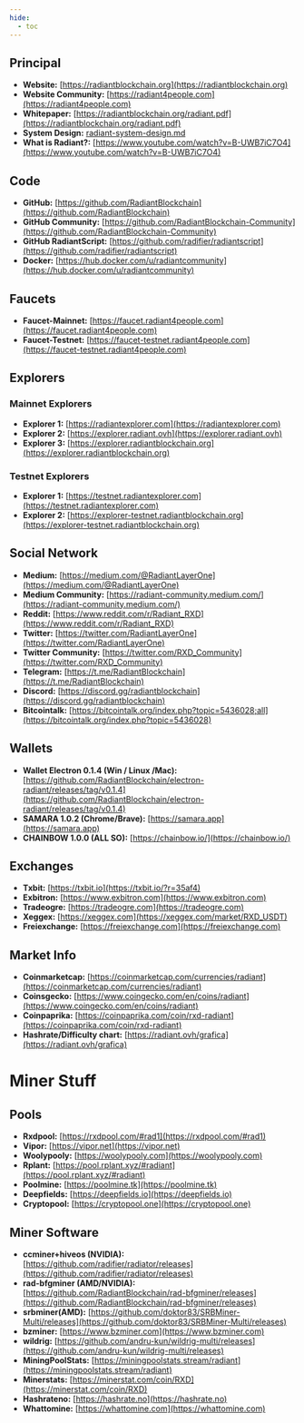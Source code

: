 ```yaml
---
hide:
  - toc
---
```

## Principal

- **Website:** [https://radiantblockchain.org](https://radiantblockchain.org)
- **Website Community:** [https://radiant4people.com](https://radiant4people.com)
- **Whitepaper:** [https://radiantblockchain.org/radiant.pdf](https://radiantblockchain.org/radiant.pdf)
- **System Design:** [radiant-system-design.md](https://github.com/RadiantBlockchain/radiant-node/blob/master/doc/whitepaper/radiant-system-design.md)
- **What is Radiant?:** [https://www.youtube.com/watch?v=B-UWB7iC7O4](https://www.youtube.com/watch?v=B-UWB7iC7O4)

## Code
- **GitHub:** [https://github.com/RadiantBlockchain](https://github.com/RadiantBlockchain)
- **GitHub Community:** [https://github.com/RadiantBlockchain-Community](https://github.com/RadiantBlockchain-Community)
- **GitHub RadiantScript:** [https://github.com/radifier/radiantscript](https://github.com/radifier/radiantscript)
- **Docker:** [https://hub.docker.com/u/radiantcommunity](https://hub.docker.com/u/radiantcommunity)

## Faucets
- **Faucet-Mainnet:** [https://faucet.radiant4people.com](https://faucet.radiant4people.com)
- **Faucet-Testnet:** [https://faucet-testnet.radiant4people.com](https://faucet-testnet.radiant4people.com)

## Explorers

### Mainnet Explorers

- **Explorer 1:** [https://radiantexplorer.com](https://radiantexplorer.com)
- **Explorer 2:** [https://explorer.radiant.ovh](https://explorer.radiant.ovh)
- **Explorer 3:** [https://explorer.radiantblockchain.org](https://explorer.radiantblockchain.org)

### Testnet Explorers

- **Explorer 1:** [https://testnet.radiantexplorer.com](https://testnet.radiantexplorer.com)
- **Explorer 2:** [https://explorer-testnet.radiantblockchain.org](https://explorer-testnet.radiantblockchain.org)

## Social Network

- **Medium:** [https://medium.com/@RadiantLayerOne](https://medium.com/@RadiantLayerOne)
- **Medium Community:** [https://radiant-community.medium.com/](https://radiant-community.medium.com/)
- **Reddit:** [https://www.reddit.com/r/Radiant_RXD](https://www.reddit.com/r/Radiant_RXD)
- **Twitter:** [https://twitter.com/RadiantLayerOne](https://twitter.com/RadiantLayerOne)
- **Twitter Community:** [https://twitter.com/RXD_Community](https://twitter.com/RXD_Community)
- **Telegram:** [https://t.me/RadiantBlockchain](https://t.me/RadiantBlockchain)
- **Discord:** [https://discord.gg/radiantblockchain](https://discord.gg/radiantblockchain)
- **Bitcointalk:** [https://bitcointalk.org/index.php?topic=5436028;all](https://bitcointalk.org/index.php?topic=5436028)

## Wallets

- **Wallet Electron 0.1.4 (Win / Linux /Mac):** [https://github.com/RadiantBlockchain/electron-radiant/releases/tag/v0.1.4](https://github.com/RadiantBlockchain/electron-radiant/releases/tag/v0.1.4)
- **SAMARA 1.0.2 (Chrome/Brave):** [https://samara.app](https://samara.app)
- **CHAINBOW 1.0.0 (ALL SO):** [https://chainbow.io/](https://chainbow.io/)

## Exchanges

- **Txbit:** [https://txbit.io](https://txbit.io/?r=35af4)
- **Exbitron:**  [https://www.exbitron.com](https://www.exbitron.com)
- **Tradeogre:** [https://tradeogre.com](https://tradeogre.com)
- **Xeggex:** [https://xeggex.com](https://xeggex.com/market/RXD_USDT)
- **Freiexchange:** [https://freiexchange.com](https://freiexchange.com)

## Market Info

- **Coinmarketcap:** [https://coinmarketcap.com/currencies/radiant](https://coinmarketcap.com/currencies/radiant)
- **Coinsgecko:** [https://www.coingecko.com/en/coins/radiant](https://www.coingecko.com/en/coins/radiant)
- **Coinpaprika:** [https://coinpaprika.com/coin/rxd-radiant](https://coinpaprika.com/coin/rxd-radiant)
- **Hashrate/Difficulty chart:** [https://radiant.ovh/grafica](https://radiant.ovh/grafica)

# Miner Stuff

## Pools

- **Rxdpool:** [https://rxdpool.com/#rad1](https://rxdpool.com/#rad1)
- **Vipor:** [https://vipor.net](https://vipor.net)
- **Woolypooly:** [https://woolypooly.com](https://woolypooly.com)
- **Rplant:** [https://pool.rplant.xyz/#radiant](https://pool.rplant.xyz/#radiant)
- **Poolmine:** [https://poolmine.tk](https://poolmine.tk)
- **Deepfields:** [https://deepfields.io](https://deepfields.io)
- **Cryptopool:** [https://cryptopool.one](https://cryptopool.one)


## Miner Software

- **ccminer+hiveos (NVIDIA):** [https://github.com/radifier/radiator/releases](https://github.com/radifier/radiator/releases)
- **rad-bfgminer (AMD/NVIDIA):** [https://github.com/RadiantBlockchain/rad-bfgminer/releases](https://github.com/RadiantBlockchain/rad-bfgminer/releases)
- **srbminer(AMD):** [https://github.com/doktor83/SRBMiner-Multi/releases](https://github.com/doktor83/SRBMiner-Multi/releases)
- **bzminer:** [https://www.bzminer.com](https://www.bzminer.com)
- **wildrig:** [https://github.com/andru-kun/wildrig-multi/releases](https://github.com/andru-kun/wildrig-multi/releases)
- **MiningPoolStats:** [https://miningpoolstats.stream/radiant](https://miningpoolstats.stream/radiant)
- **Minerstats:** [https://minerstat.com/coin/RXD](https://minerstat.com/coin/RXD)
- **Hashrateno:** [https://hashrate.no](https://hashrate.no)
- **Whattomine:** [https://whattomine.com](https://whattomine.com)

